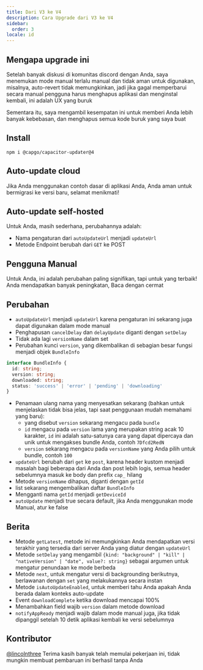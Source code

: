 ```yaml
---
title: Dari V3 ke V4
description: Cara Upgrade dari V3 ke V4
sidebar:
  order: 3
locale: id
---
```


## Mengapa upgrade ini

Setelah banyak diskusi di komunitas discord dengan Anda, saya menemukan mode manual terlalu manual dan tidak aman untuk digunakan, misalnya, auto-revert tidak memungkinkan, jadi jika gagal memperbarui secara manual pengguna harus menghapus aplikasi dan menginstal kembali, ini adalah UX yang buruk

Sementara itu, saya mengambil kesempatan ini untuk memberi Anda lebih banyak kebebasan, dan menghapus semua kode buruk yang saya buat

## Install

`npm i @capgo/capacitor-updater@4`

## Auto-update cloud

Jika Anda menggunakan contoh dasar di aplikasi Anda, Anda aman untuk bermigrasi ke versi baru, selamat menikmati!

## Auto-update self-hosted

Untuk Anda, masih sederhana, perubahannya adalah:

* Nama pengaturan dari `autoUpdateUrl` menjadi `updateUrl`
* Metode Endpoint berubah dari `GET` ke POST

## Pengguna Manual

Untuk Anda, ini adalah perubahan paling signifikan, tapi untuk yang terbaik! Anda mendapatkan banyak peningkatan, Baca dengan cermat

## Perubahan

* `autoUpdateUrl` menjadi `updateUrl` karena pengaturan ini sekarang juga dapat digunakan dalam mode manual
* Penghapusan `cancelDelay` dan `delayUpdate` diganti dengan `setDelay`
* Tidak ada lagi `versionName` dalam set
* Perubahan kunci `version`, yang dikembalikan di sebagian besar fungsi menjadi objek `BundleInfo`

```typescript
interface BundleInfo {
  id: string;
  version: string;
  downloaded: string;
  status: 'success' | 'error' | 'pending' | 'downloading'
}
```

* Penamaan ulang nama yang menyesatkan sekarang (bahkan untuk menjelaskan tidak bisa jelas, tapi saat penggunaan mudah memahami yang baru):
  * yang disebut `version` sekarang mengacu pada `bundle`
  * `id` mengacu pada `version` lama yang merupakan string acak 10 karakter, `id` ini adalah satu-satunya cara yang dapat dipercaya dan unik untuk mengakses bundle Anda, contoh `7Dfcd2RedN`
  * `version` sekarang mengacu pada `versionName` yang Anda pilih untuk bundle, contoh `100`
* `updateUrl` berubah dari `get` ke `post`, karena header kustom menjadi masalah bagi beberapa dari Anda dan post lebih logis, semua header sebelumnya masuk ke body dan prefix `cap_` hilang
* Metode `versionName` dihapus, diganti dengan `getId`
* list sekarang mengembalikan daftar `BundleInfo`
* Mengganti nama `getId` menjadi `getDeviceId`
* `autoUpdate` menjadi true secara default, jika Anda menggunakan mode Manual, atur ke false

## Berita

* Metode `getLatest`, metode ini memungkinkan Anda mendapatkan versi terakhir yang tersedia dari server Anda yang diatur dengan `updateUrl`
* Metode `setDelay` yang mengambil `{kind: "background" | "kill" | "nativeVersion" | "date", value?: string}` sebagai argumen untuk mengatur penundaan ke mode berbeda
* Metode `next`, untuk mengatur versi di backgrounding berikutnya, berlawanan dengan `set` yang melakukannya secara instan
* Metode `isAutoUpdateEnabled`, untuk memberi tahu Anda apakah Anda berada dalam konteks auto-update
* Event `downloadComplete` ketika download mencapai 100%
* Menambahkan field wajib `version` dalam metode download
* `notifyAppReady` menjadi wajib dalam mode manual juga, jika tidak dipanggil setelah 10 detik aplikasi kembali ke versi sebelumnya

## Kontributor

[@lincolnthree](https://githubcom/lincolnthree/) Terima kasih banyak telah memulai pekerjaan ini, tidak mungkin membuat pembaruan ini berhasil tanpa Anda